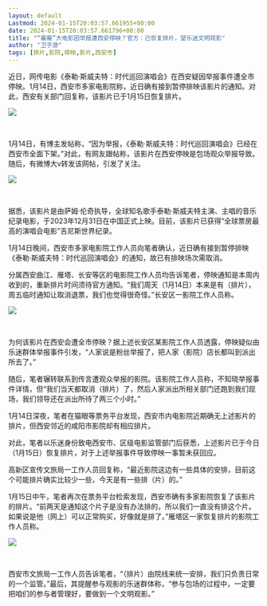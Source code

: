 ```yaml
---
layout: default
Lastmod: 2024-01-15T20:03:57.661955+00:00
date: 2024-01-15T20:03:57.661796+00:00
title: "“霉霉”大电影因举报遭西安停映？官方：已恢复排片，望乐迷文明观影"
author: "卫子游"
tags: [排片,影院,停映,影片,西安市]
---
```


近日，网传电影《泰勒·斯威夫特：时代巡回演唱会》在西安疑因举报事件遭全市停映。1月14日，西安市多家电影院称，近日确有接到暂停排映该影片的通知。对此，西安有关部门回复称，该影片已于1月15日恢复排片。

  

![](https://images.weserv.nl/?url=https%3A//mmbiz.qpic.cn/mmbiz_jpg/E7nLwpZm8k4dZDOibmiaIvbwKXxCcotGdyOx6lU13kHgmqxib6I8Vw7eA5vwPbuwlP7lw7qtpclS3zHf8VUzpuhEQ/640%3Fwx_fmt%3Djpeg)

​

1月14日，有博主发帖称，“因为举报，《泰勒·斯威夫特：时代巡回演唱会》已经在西安市全面下架。”对此，有网友跟帖称，该影片在西安停映是包场观众举报导致。随后，有微博大v转发该网帖，引发了关注。  

![](https://images.weserv.nl/?url=https%3A//mmbiz.qpic.cn/mmbiz_jpg/E7nLwpZm8k4dZDOibmiaIvbwKXxCcotGdyIiaIa3BYhXticDjSFhZekXaZPHSicErCPNibLcsHUwO7XTywj4ZOcUow4g/640%3Fwx_fmt%3Djpeg)

​

据悉，该影片是由萨姆·伦奇执导，全球知名歌手泰勒·斯威夫特主演、主唱的音乐纪录电影，于2023年12月31日在中国正式上映。目前，该影片已获得“全球票房最高的演唱会电影”吉尼斯世界纪录。

1月14日晚间，西安市多家电影院工作人员向笔者确认，近日确有接到暂停排映《泰勒·斯威夫特：时代巡回演唱会》的通知，故已有排映场次需取消。

分属西安曲江、雁塔、长安等区的电影院工作人员均告诉笔者，停映通知是本周内收到的，重新排片时间须待官方通知。“我们周天（1月14日）本来是有（排片），周五临时通知让取消退票，我们也觉得很奇怪。”长安区一影院工作人员称。

![](https://images.weserv.nl/?url=https%3A//mmbiz.qpic.cn/mmbiz_jpg/E7nLwpZm8k4dZDOibmiaIvbwKXxCcotGdyp5GqSIBoEMRxZj46s2CTJbYPdJR9EZ9pZKuhrd892W5XiaD738Dx5fg/640%3Fwx_fmt%3Djpeg)

​

为何该影片在西安会遭全市停映？据上述长安区某影院工作人员透露，停映疑似由乐迷群体举报事件引发，“人家说是粉丝举报了，把人家（影院）店长都叫到派出所去了。”

随后，笔者辗转联系到传言遭观众举报的影院。该影院工作人员称，不知晓举报事件详情，但“我们当天都取消（排片）了，然后人家派出所相关部门还跑到我们现场，我们领导还在派出所待了两三个小时。”

1月14日深夜，笔者在猫眼等票务平台发现，西安市内电影院近期确无上述影片的排片，但西安邻近的咸阳市影院却有相应排片。

对此，笔者以乐迷身份致电西安市、区级电影监管部门后获悉，上述影片已于今日（1月15日）恢复排片，对于上述举报事件导致停映一事暂未获回应。

高新区宣传文旅局一工作人员回复称，“最近影院这边有一些具体的安排，目前这个可能排片确实比较少一些，今天是有一些排（片）的。”

1月15日中午，笔者再次在票务平台检索发现，西安市确有多家影院恢复了该影片的排片。“前两天是通知这个片子是没有办法排的，所以我们一直没有排这个片。如果说是他（网上）可以正常购买，好像就是排了。”雁塔区一家恢复排片的影院工作人员称。

  

![](https://images.weserv.nl/?url=https%3A//mmbiz.qpic.cn/mmbiz_jpg/E7nLwpZm8k4dZDOibmiaIvbwKXxCcotGdyw5lKb2RGryVvAQ25piaicjTUcOibPmtD2kicOcDA1e8BRLbjF4ibiaibXSmrw/640%3Fwx_fmt%3Djpeg)

​

西安市文旅局一工作人员告诉笔者，“（排片）由院线来统一安排，我们只负责日常的一个监管。”最后，其提醒参与观影的乐迷群体称，“参与包场的过程中，一定要把咱们的参与者管理好，要做到一个文明观影。”

